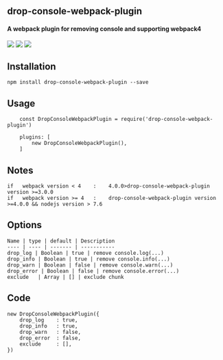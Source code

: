 ## drop-console-webpack-plugin
#### A webpack plugin for removing console and supporting webpack4
![](https://img.shields.io/badge/npm-4.0.2-blue.svg)
![](https://img.shields.io/badge/build-passing-brightgreen.svg)
![](https://img.shields.io/badge/license-MIT-brightgreen.svg)

## Installation
```
npm install drop-console-webpack-plugin --save
```
## Usage
```
    const DropConsoleWebpackPlugin = require('drop-console-webpack-plugin')

    plugins: [
        new DropConsoleWebpackPlugin(),
    ]
```
## Notes
```
if   webpack version < 4    :    4.0.0>drop-console-webpack-plugin version >=3.0.0
if   webpack version >= 4   :    drop-console-webpack-plugin version >=4.0.0 && nodejs version > 7.6
```
## Options
```
Name | type | default | Description
---- | ---- | ------- | -----------
drop_log | Boolean | true | remove console.log(...)
drop_info | Boolean | true | remove console.info(...)
drop_warn | Boolean | false | remove console.warn(...)
drop_error | Boolean | false | remove console.error(...)
exclude   | Array | [] | exclude chunk
```
## Code
```
new DropConsoleWebpackPlugin({
    drop_log    : true, 
    drop_info   : true,
    drop_warn   : false,
    drop_error  : false,
    exclude     : [],
})
```
